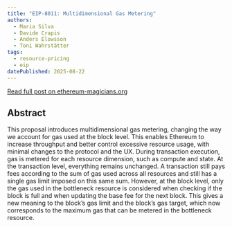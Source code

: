 ```yaml
---
title: "EIP-8011: Multidimensional Gas Metering"
authors:
  - Maria Silva
  - Davide Crapis
  - Anders Elowsson
  - Toni Wahrstätter
tags:
  - resource-pricing
  - eip
datePublished: 2025-08-22
---
```


[Read full post on ethereum-magicians.org](https://ethereum-magicians.org/t/eip-8011-multidimensional-gas-metering/25260)

## Abstract

This proposal introduces multidimensional gas metering, changing the way we account for gas used at the block level. This enables Ethereum to increase throughput and better control excessive resource usage, with minimal changes to the protocol and the UX. During transaction execution, gas is metered for each resource dimension, such as compute and state. At the transaction level, everything remains unchanged. A transaction still pays fees according to the sum of gas used across all resources and still has a single gas limit imposed on this same sum. However, at the block level, only the gas used in the bottleneck resource is considered when checking if the block is full and when updating the base fee for the next block. This gives a new meaning to the block’s gas limit and the block’s gas target, which now corresponds to the maximum gas that can be metered in the bottleneck resource.
